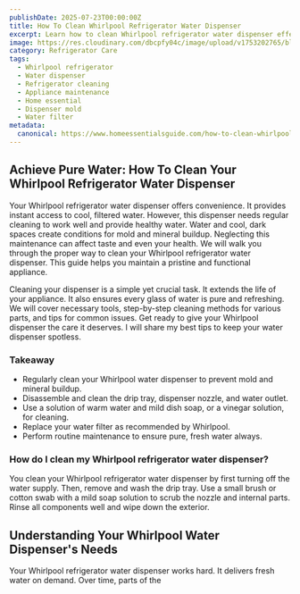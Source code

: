 ```yaml
---
publishDate: 2025-07-23T00:00:00Z
title: How To Clean Whirlpool Refrigerator Water Dispenser
excerpt: Learn how to clean Whirlpool refrigerator water dispenser effectively. Our guide covers step-by-step instructions to ensure fresh, clean water every time.
image: https://res.cloudinary.com/dbcpfy04c/image/upload/v1753202765/blog_image_1753202765_qdle8a.webp
category: Refrigerator Care
tags:
  - Whirlpool refrigerator
  - Water dispenser
  - Refrigerator cleaning
  - Appliance maintenance
  - Home essential
  - Dispenser mold
  - Water filter
metadata:
  canonical: https://www.homeessentialsguide.com/how-to-clean-whirlpool-refrigerator-water-dispenser
---
```


## Achieve Pure Water: How To Clean Your Whirlpool Refrigerator Water Dispenser

Your Whirlpool refrigerator water dispenser offers convenience. It provides instant access to cool, filtered water. However, this dispenser needs regular cleaning to work well and provide healthy water. Water and cool, dark spaces create conditions for mold and mineral buildup. Neglecting this maintenance can affect taste and even your health. We will walk you through the proper way to clean your Whirlpool refrigerator water dispenser. This guide helps you maintain a pristine and functional appliance.

Cleaning your dispenser is a simple yet crucial task. It extends the life of your appliance. It also ensures every glass of water is pure and refreshing. We will cover necessary tools, step-by-step cleaning methods for various parts, and tips for common issues. Get ready to give your Whirlpool dispenser the care it deserves. I will share my best tips to keep your water dispenser spotless.

### Takeaway

*   Regularly clean your Whirlpool water dispenser to prevent mold and mineral buildup.
*   Disassemble and clean the drip tray, dispenser nozzle, and water outlet.
*   Use a solution of warm water and mild dish soap, or a vinegar solution, for cleaning.
*   Replace your water filter as recommended by Whirlpool.
*   Perform routine maintenance to ensure pure, fresh water always.

### How do I clean my Whirlpool refrigerator water dispenser?

You clean your Whirlpool refrigerator water dispenser by first turning off the water supply. Then, remove and wash the drip tray. Use a small brush or cotton swab with a mild soap solution to scrub the nozzle and internal parts. Rinse all components well and wipe down the exterior.

## Understanding Your Whirlpool Water Dispenser's Needs

Your Whirlpool refrigerator water dispenser works hard. It delivers fresh water on demand. Over time, parts of the